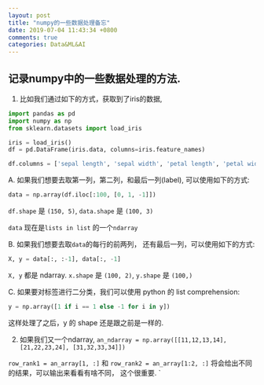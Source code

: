 ```yaml
---
layout: post
title: "numpy的一些数据处理备忘"
date: 2019-07-04 11:43:34 +0800
comments: true
categories: Data&ML&AI
---
```

## 记录numpy中的一些数据处理的方法.

1. 比如我们通过如下的方式，获取到了iris的数据,

```py
import pandas as pd
import numpy as np
from sklearn.datasets import load_iris

iris = load_iris()
df = pd.DataFrame(iris.data, columns=iris.feature_names)

df.columns = ['sepal length', 'sepal width', 'petal length', 'petal width', 'label']
```

A. 如果我们想要去取第一列，第二列，和最后一列(label), 可以使用如下的方式:

```py
data = np.array(df.iloc[:100, [0, 1, -1]])
```

`df.shape` 是 `(150, 5)`, `data.shape` 是 `(100, 3)`

`data` 现在是`lists in list` 的一个`ndarray`

B. 如果我们想要去取`data`的每行的前两列， 还有最后一列，可以使用如下的方式:

```py
X, y = data[:, :-1], data[:, -1]
```

`X, y` 都是 ndarray. `x.shape` 是 `(100, 2)`, `y.shape` 是 `(100,)`

C. 如果要对标签进行二分类，我们可以使用 python 的 list comprehension:

```py
y = np.array([1 if i == 1 else -1 for i in y])
```

这样处理了之后，y 的 shape 还是跟之前是一样的.

2. 如果我们又一个ndarray, `an_ndarray = np.array([[11,12,13,14], [21,22,23,24], [31,32,33,34]])`

`row_rank1 = an_array[1, :]` 和 `row_rank2 = an_array[1:2, :]` 将会给出不同的结果，可以输出来看看有啥不同， 这个很重要.
`


